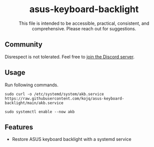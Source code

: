 <div align=center>

  # asus-keyboard-backlight

  This file is intended to be accessible, practical, consistent, and comprehensive. Please reach out for suggestions.
</div>

## Community

Disrespect is not tolerated. Feel free to [join the Discord server](https://discord.gg/peezNh4pS4).

## Usage

Run following commands.

```
sudo curl -o /etc/systemd/system/akb.service https://raw.githubusercontent.com/kojq/asus-keyboard-backlight/main/akb.service
```
```
sudo systemctl enable --now akb
```

## Features

- Restore ASUS keyboard backlight with a systemd service
